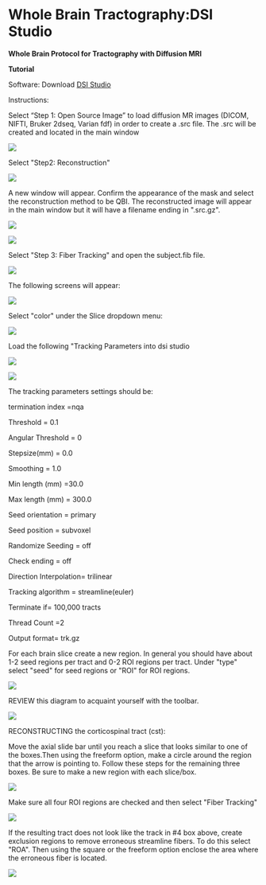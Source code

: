 # Whole Brain Tractography:DSI Studio

**Whole Brain Protocol for Tractography with Diffusion MRI**

**Tutorial**

Software: Download [DSI Studio](http://dsi-studio.labsolver.org/dsi-studio-download)

Instructions:

 Select “Step 1: Open Source Image” to load diffusion MR images \(DICOM, NIFTI, Bruker 2dseq, Varian fdf\) in order to create a .src file. The .src will be created and located in the main window

![](../.gitbook/assets/screen-shot-2020-09-14-at-10.20.59-am.png)

Select "Step2: Reconstruction"

![](../.gitbook/assets/screen-shot-2020-09-14-at-10.26.56-am.png)



A new window will appear. Confirm the appearance of the mask and select the reconstruction method to be QBI. The reconstructed image will appear in the main window but it will have a filename ending in ".src.gz".

![](../.gitbook/assets/screen-shot-2020-09-14-at-10.36.09-am.png)

![](../.gitbook/assets/screen-shot-2020-09-14-at-10.31.49-am.png)

Select "Step 3: Fiber Tracking" and open the subject.fib file.

![](../.gitbook/assets/screen-shot-2020-09-14-at-11.23.24-am.png)

 The following screens will appear:

![](../.gitbook/assets/screen-shot-2020-09-14-at-11.25.41-am.png)

Select "color" under the Slice dropdown menu:

![](../.gitbook/assets/screen-shot-2020-09-14-at-11.27.41-am.png)

Load the following "Tracking Parameters into dsi studio

![](../.gitbook/assets/screen-shot-2020-09-14-at-11.29.53-am.png)

![](../.gitbook/assets/screen-shot-2020-09-14-at-11.32.21-am.png)

The tracking parameters settings should be:

termination index =nqa

Threshold = 0.1

Angular Threshold = 0

Stepsize\(mm\) = 0.0

Smoothing = 1.0

Min length \(mm\) =30.0

Max length \(mm\) = 300.0

Seed orientation = primary

Seed position = subvoxel

Randomize Seeding = off

Check ending = off

Direction Interpolation= trilinear

Tracking algorithm = streamline\(euler\)

Terminate if= 100,000 tracts

Thread Count =2

Output format= trk.gz



For each brain slice create a new region. In general you should have about 1-2 seed regions per tract and 0-2 ROI regions per tract.  Under "type" select "seed" for seed regions or "ROI" for ROI regions.

![](../.gitbook/assets/screen-shot-2020-09-14-at-11.48.10-am.png)

REVIEW this diagram to acquaint yourself with the toolbar.

![](../.gitbook/assets/screen-shot-2020-09-14-at-11.50.51-am.png)

RECONSTRUCTING the corticospinal tract \(cst\):

Move the axial slide bar until you reach a slice that looks similar to one of the boxes.Then using the freeform option, make a circle around the region that the arrow is pointing to.  Follow these steps for the remaining three boxes.  Be sure to make a new region with each slice/box.

 

![](../.gitbook/assets/screen-shot-2020-09-14-at-11.57.37-am.png)

Make sure all four ROI regions are checked and then select "Fiber Tracking"

![](../.gitbook/assets/screen-shot-2020-09-14-at-12.00.07-pm.png)

If the resulting tract does not look like the track in \#4 box above, create exclusion regions to remove erroneous streamline fibers.  To do this select "ROA".  Then using the square or the freeform option enclose the area where the erroneous fiber is located.

![](../.gitbook/assets/screen-shot-2020-09-14-at-12.09.25-pm.png)


